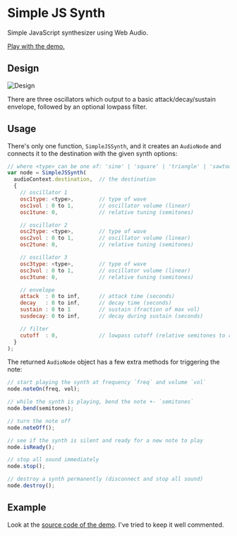 Simple JS Synth
===============

Simple JavaScript synthesizer using Web Audio.

[Play with the demo.](https://sean.fun/m/simple-js-synth/demo.html)

Design
------

![Design](https://github.com/velipso/simple-js-synth/raw/master/design.png)

There are three oscillators which output to a basic attack/decay/sustain envelope, followed by an
optional lowpass filter.

Usage
-----

There's only one function, `SimpleJSSynth`, and it creates an `AudioNode` and connects it to the
destination with the given synth options:

```javascript
// where <type> can be one of: 'sine' | 'square' | 'triangle' | 'sawtooth'
var node = SimpleJSSynth(
  audioContext.destination,  // the destination
  {
    // oscillator 1
    osc1type: <type>,        // type of wave
    osc1vol : 0 to 1,        // oscillator volume (linear)
    osc1tune: 0,             // relative tuning (semitones)

    // oscillator 2
    osc2type: <type>,        // type of wave
    osc2vol : 0 to 1,        // oscillator volume (linear)
    osc2tune: 0,             // relative tuning (semitones)

    // oscillator 3
    osc3type: <type>,        // type of wave
    osc3vol : 0 to 1,        // oscillator volume (linear)
    osc3tune: 0,             // relative tuning (semitones)

    // envelope
    attack  : 0 to inf,      // attack time (seconds)
    decay   : 0 to inf,      // decay time (seconds)
    sustain : 0 to 1         // sustain (fraction of max vol)
    susdecay: 0 to inf,      // decay during sustain (seconds)

    // filter
    cutoff  : 0,             // lowpass cutoff (relative semitones to root)
  }
);
```

The returned `AudioNode` object has a few extra methods for triggering the note:

```javascript
// start playing the synth at frequency `freq` and volume `vol`
node.noteOn(freq, vol);

// while the synth is playing, bend the note +- `semitones`
node.bend(semitones);

// turn the note off
node.noteOff();

// see if the synth is silent and ready for a new note to play
node.isReady();

// stop all sound immediately
node.stop();

// destroy a synth permanently (disconnect and stop all sound)
node.destroy();
```

Example
-------

Look at the [source code of the demo](https://github.com/velipso/simple-js-synth/blob/master/demo.html).
I've tried to keep it well commented.
